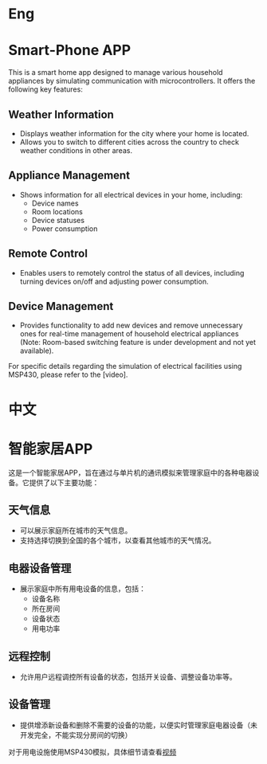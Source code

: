 # Eng
# Smart-Phone APP

This is a smart home app designed to manage various household appliances by simulating communication with microcontrollers. It offers the following key features:

## Weather Information

- Displays weather information for the city where your home is located.
- Allows you to switch to different cities across the country to check weather conditions in other areas.

## Appliance Management

- Shows information for all electrical devices in your home, including:
  - Device names
  - Room locations
  - Device statuses
  - Power consumption

## Remote Control

- Enables users to remotely control the status of all devices, including turning devices on/off and adjusting power consumption.

## Device Management

- Provides functionality to add new devices and remove unnecessary ones for real-time management of household electrical appliances (Note: Room-based switching feature is under development and not yet available).

For specific details regarding the simulation of electrical facilities using MSP430, please refer to the [video].

# 中文
# 智能家居APP

这是一个智能家居APP，旨在通过与单片机的通讯模拟来管理家庭中的各种电器设备。它提供了以下主要功能：

## 天气信息

- 可以展示家庭所在城市的天气信息。
- 支持选择切换到全国的各个城市，以查看其他城市的天气情况。

## 电器设备管理

- 展示家庭中所有用电设备的信息，包括：
  - 设备名称
  - 所在房间
  - 设备状态
  - 用电功率

## 远程控制

- 允许用户远程调控所有设备的状态，包括开关设备、调整设备功率等。

## 设备管理

- 提供增添新设备和删除不需要的设备的功能，以便实时管理家庭电器设备（未开发完全，不能实现分房间的切换）

对于用电设施使用MSP430模拟，具体细节请查看[视频]()


